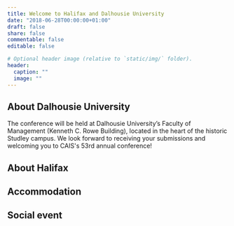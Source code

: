 ```yaml
---
title: Welcome to Halifax and Dalhousie University
date: "2018-06-28T00:00:00+01:00"
draft: false
share: false
commentable: false
editable: false

# Optional header image (relative to `static/img/` folder).
header:
  caption: ""
  image: ""
---
```

## About Dalhousie University
The conference will be held at Dalhousie University’s Faculty of Management (Kenneth C. Rowe Building), located in the heart of the historic Studley campus. We look forward to receiving your submissions and welcoming you to CAIS's 53rd annual conference! 

## About Halifax

## Accommodation

## Social event

